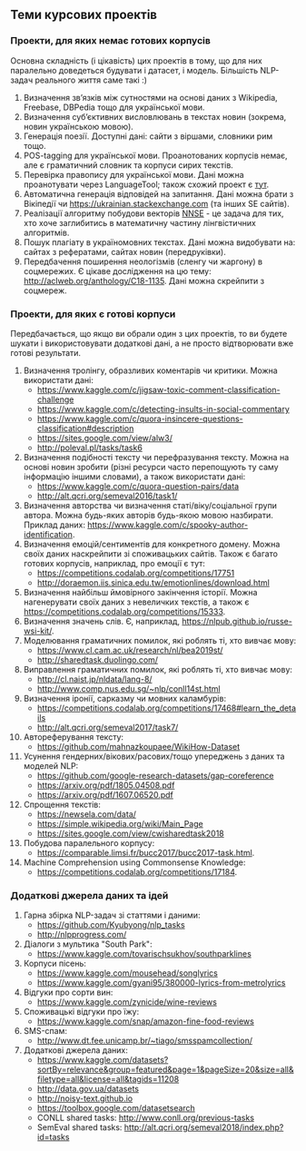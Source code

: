 ## Теми курсових проектів

### Проекти, для яких немає готових корпусів

Основна складність (і цікавість) цих проектів в тому, що для них паралельно доведеться будувати і датасет, і модель. Більшість NLP-задач реального життя саме такі :) 

1. Визначення зв’язків між сутностями на основі даних з Wikipedia, Freebase, DBPedia тощо для української мови.
2. Визначення суб’єктивних висловлювань в текстах новин (зокрема, новин українською мовою).
3. Генерація поезії. Доступні дані: сайти з віршами, словники рим тощо.
4. POS-tagging для української мови. Проанотованих корпусів немає, але є граматичний словник та корпуси сирих текстів.
5. Перевірка правопису для української мови. Дані можна проанотувати через LanguageTool; також схожий проект є [тут](https://github.com/khrystyna-skopyk/ukr_spell_check).
6. Автоматична генерація відповідей на запитання. Дані можна брати з Вікіпедії чи https://ukrainian.stackexchange.com (та інших SE сайтів).
7. Реалізації алгоритму побудови векторів [NNSE](https://www.ncbi.nlm.nih.gov/pmc/articles/PMC4497373/) - це задача для тих, хто хоче заглибитись в математичну частину лінгвістичних алгоритмів.
8. Пошук плагіату в україномовних текстах. Дані можна видобувати на: сайтах з рефератами, сайтах новин (передруківки).
9. Передбачення поширення неологізмів (сленгу чи жаргону) в соцмережих. Є цікаве дослідження на цю тему: http://aclweb.org/anthology/C18-1135. Дані можна скрейпити з соцмереж.

### Проекти, для яких є готові корпуси

Передбачається, що якщо ви обрали один з цих проектів, то ви будете шукати і використовувати додаткові дані, а не просто відтворювати вже готові результати.

1. Визначення тролінгу, образливих коментарів чи критики. Можна використати дані:
    - https://www.kaggle.com/c/jigsaw-toxic-comment-classification-challenge
    - https://www.kaggle.com/c/detecting-insults-in-social-commentary
    - https://www.kaggle.com/c/quora-insincere-questions-classification#description
    - https://sites.google.com/view/alw3/
    - http://poleval.pl/tasks/task6
2. Визначення подібності тексту чи перефразування тексту. Можна на основі новин зробити (різні ресурси часто перепощують ту саму інформацію іншими словами), а також використати дані:
    - https://www.kaggle.com/c/quora-question-pairs/data
    - http://alt.qcri.org/semeval2016/task1/
3. Визначення авторства чи визначення статі/віку/соціальної групи автора. Можна будь-яких авторів будь-якою мовою назбирати. Приклад даних: https://www.kaggle.com/c/spooky-author-identification.
4. Визначення емоцій/сентиментів для конкретного домену. Можна своїх даних наскрейпити зі споживацьких сайтів. Також є багато готових корпусів, наприклад, про емоції є тут:
    - https://competitions.codalab.org/competitions/17751
    - http://doraemon.iis.sinica.edu.tw/emotionlines/download.html 
5. Визначення найбільш ймовірного закінчення історії. Можна нагенерувати своїх даних з невеличких текстів, а також є https://competitions.codalab.org/competitions/15333.
6. Визначення значень слів. Є, наприклад, https://nlpub.github.io/russe-wsi-kit/.
7. Моделювання граматичних помилок, які роблять ті, хто вивчає мову:
    - https://www.cl.cam.ac.uk/research/nl/bea2019st/ 
    - http://sharedtask.duolingo.com/
8. Виправлення граматичних помилок, які роблять ті, хто вивчає мову:
    - http://cl.naist.jp/nldata/lang-8/
    - http://www.comp.nus.edu.sg/~nlp/conll14st.html
9. Визначення іронії, сарказму чи мовних каламбурів:
    - https://competitions.codalab.org/competitions/17468#learn_the_details
    - http://alt.qcri.org/semeval2017/task7/
10. Автореферування тексту:
    - https://github.com/mahnazkoupaee/WikiHow-Dataset
11. Усунення гендерних/вікових/расових/тощо упереджень з даних та моделей NLP:
    - https://github.com/google-research-datasets/gap-coreference
    - https://arxiv.org/pdf/1805.04508.pdf
    - https://arxiv.org/pdf/1607.06520.pdf
12. Спрощення текстів:
    - https://newsela.com/data/ 
    - https://simple.wikipedia.org/wiki/Main_Page
    - https://sites.google.com/view/cwisharedtask2018 
13. Побудова паралельного корпусу:
    - https://comparable.limsi.fr/bucc2017/bucc2017-task.html.
14. Machine Comprehension using Commonsense Knowledge:
    - https://competitions.codalab.org/competitions/17184.

### Додаткові джерела даних та ідей

1. Гарна збірка NLP-задач зі статтями і даними:
    - https://github.com/Kyubyong/nlp_tasks
    - http://nlpprogress.com/
2. Діалоги з мультика "South Park":
    - https://www.kaggle.com/tovarischsukhov/southparklines
3. Корпуси пісень:
    - https://www.kaggle.com/mousehead/songlyrics
    - https://www.kaggle.com/gyani95/380000-lyrics-from-metrolyrics
4. Відгуки про сорти вин:
    - https://www.kaggle.com/zynicide/wine-reviews
5. Споживацькі відгуки про їжу:
    - https://www.kaggle.com/snap/amazon-fine-food-reviews
6. SMS-спам:
    - http://www.dt.fee.unicamp.br/~tiago/smsspamcollection/
7. Додаткові джерела даних:
    - https://www.kaggle.com/datasets?sortBy=relevance&group=featured&page=1&pageSize=20&size=all&filetype=all&license=all&tagids=11208
    - http://data.gov.ua/datasets
    - http://noisy-text.github.io
    - https://toolbox.google.com/datasetsearch 
    - CONLL shared tasks: http://www.conll.org/previous-tasks
    - SemEval shared tasks: http://alt.qcri.org/semeval2018/index.php?id=tasks
